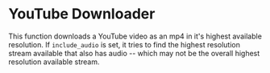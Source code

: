 # YouTube Downloader

This function downloads a YouTube video as an mp4 in it's highest available resolution. If `include_audio` is set, it tries to find the highest resolution stream available that also has audio -- which may not be the overall highest resolution available stream.